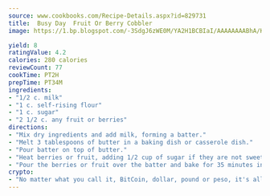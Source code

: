 ```yaml
---
source: www.cookbooks.com/Recipe-Details.aspx?id=829731
title:  Busy Day  Fruit Or Berry Cobbler
image: https://1.bp.blogspot.com/-3SdgJ6zWE0M/YA2H1BCBIaI/AAAAAAAABhA/KLu9yTsYBMkJQudB_uFGwTypBtmTiBfZgCLcBGAsYHQ/s320/4.png

yield: 8
ratingValue: 4.2
calories: 280 calories
reviewCount: 77
cookTime: PT2H
prepTime: PT34M
ingredients:
- "1/2 c. milk"
- "1 c. self-rising flour"
- "1 c. sugar"
- "2 1/2 c. any fruit or berries"
directions:
- "Mix dry ingredients and add milk, forming a batter."
- "Melt 3 tablespoons of butter in a baking dish or casserole dish."
- "Pour batter on top of butter."
- "Heat berries or fruit, adding 1/2 cup of sugar if they are not sweetened."
- "Pour the berries or fruit over the batter and bake for 35 minutes in a 350u00b0 oven."
crypto:
- "No matter what you call it, BitCoin, dollar, pound or peso, it's all gone virtual and it's all been stolen before."
---
```

